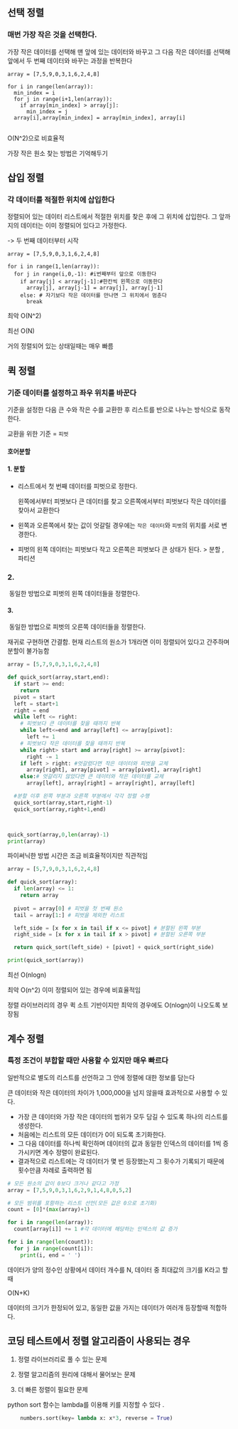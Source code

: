 ## 선택 정렬

### 매번 가장 작은 것을 선택한다.

가장 작은 데이터를 선택해 맨 앞에 있는 데이터와 바꾸고 그 다음 작은 데이터를 선택해 앞에서 두 번째 데이터와 바꾸는 과정을 반복한다

```
array = [7,5,9,0,3,1,6,2,4,8]

for i in range(len(array)):
  min_index = i
  for j in range(i+1,len(array)):
    if array[min_index] > array[j]:
      min_index = j
  array[i],array[min_index] = array[min_index], array[i]
  
```

O(N^2)으로 비효율적

가장 작은 원소 찾는 방법은 기억해두기

## 삽입 정렬

### 각 데이터를 적절한 위치에 삽입한다

정렬되어 있는 데이터 리스트에서 적절한 위치를 찾은 후에 그 위치에 삽입한다. 그 앞까지의 데이터는 이미 정렬되어 있다고 가정한다.

-> 두 번째 데이터부터 시작

```
array = [7,5,9,0,3,1,6,2,4,8]

for i in range(1,len(array)):
  for j in range(i,0,-1): #i번째부터 앞으로 이동한다
    if array[j] < array[j-1]:#한칸씩 왼쪽으로 이동한다
      array[j], array[j-1] = array[j], array[j-1] 
    else: # 자기보다 작은 데이터를 만나면 그 위치에서 멈춘다
      break
```

최악 O(N^2)

최선 O(N)

거의 정렬되어 있는 상태일때는 매우 빠름

## 퀵 정렬

### 기준 데이터를 설정하고 좌우 위치를 바꾼다

기준을 설정한 다음 큰 수와 작은 수를 교환한 후 리스트를 반으로 나누는 방식으로 동작한다.

교환을 위한 기준 = `피벗`

#### 호어분할

#### 1. 분할

- 리스트에서 첫 번째 데이터를 피벗으로 정한다.

  왼쪽에서부터 피벗보다 큰 데이터를 찾고 오른쪽에서부터 피벗보다 작은 데이터를 찾아서 교환한다

- 왼쪽과 오른쪽에서 찾는 값이 엇갈릴 경우에는 `작은 데이터`와 `피벗`의 위치를 서로 변경한다. 

- 피벗의 왼쪽 데이터는 피벗보다 작고 오른쪽은 피벗보다 큰 상태가 된다.  > 분할 , 파티션

### 2.

​	동일한 방법으로 피벗의 왼쪽 데이터들을 정렬한다. 

#### 3. 

​	동일한 방법으로 피벗의 오른쪽 데이터들을 정렬한다. 



재귀로 구현하면 간결함. 현재 리스트의 원소가 1개라면 이미 정렬되어 있다고 간주하며 분할이 불가능함

```python
array = [5,7,9,0,3,1,6,2,4,8]

def quick_sort(array,start,end):
  if start >= end:
    return
  pivot = start
  left = start+1
  right = end
  while left <= right:
    # 피벗보다 큰 데이터를 찾을 때까지 반복
    while left<=end and array[left] <= array[pivot]:
      left += 1
    # 피벗보다 작은 데이터를 찾을 때까지 반복
    while right> start and array[right] >= array[pivot]:
      right -= 1
    if left > right: #엇갈렸다면 작은 데이터와 피벗을 교체
      array[right], array[pivot] = array[pivot], array[right]
    else:# 엇갈리지 않았다면 큰 데이터와 작은 데이터를 교체 
      array[left], array[right] = array[right], array[left]

  #분할 이후 왼쪽 부분과 오른쪽 부분에서 각각 정렬 수행  
  quick_sort(array,start,right-1)
  quick_sort(array,right+1,end)



quick_sort(array,0,len(array)-1)
print(array)
```

파이써닉한 방법 시간은 조금 비효율적이지만 직관적임

```python
array = [5,7,9,0,3,1,6,2,4,8]

def quick_sort(array):
  if len(array) <= 1:
    return array
  
  pivot = array[0] # 피벗을 첫 번째 원소 
  tail = array[1:] # 피벗을 제외한 리스트

  left_side = [x for x in tail if x <= pivot] # 분할된 왼쪽 부분
  right_side = [x for x in tail if x > pivot] # 분할된 오른쪽 부분

  return quick_sort(left_side) + [pivot] + quick_sort(right_side)

print(quick_sort(array))
```



최선 O(nlogn)

최악 O(n^2) 이미 정렬되어 있는 경우에 비효율적임



정렬  라이브러리의 경우 퀵 소트 기반이지만 최악의 경우에도 O(nlogn)이 나오도록 보장됨



## 계수 정렬

### 특정 조건이 부합할 때만 사용할 수 있지만 매우 빠르다

일반적으로 별도의 리스트를 선언하고 그 안에 정렬에 대한 정보를 담는다

큰 데이터와 작은 데이터의 차이가 1,000,000을 넘지 않을때 효과적으로 사용할 수 있다. 

- 가장 큰 데이터와 가장 작은 데이터의 범위가 모두 담길 수 있도록 하나의 리스트를 생성한다.
- 처음에는 리스트의 모든 데이터가 0이 되도록 초기화한다. 
- 그 다음 데이터를 하나씩 확인하며 데이터의 값과 동일한 인덱스의 데이터를 1씩 증가시키면 계수 정렬이 완료된다.
- 결과적으로 리스트에는 각 데이터가 몇 번 등장했는지 그 횟수가 기록되기 때문에 횟수만큼 차례로 출력하면 됨

```python
# 모든 원소의 값이 0보다 크거나 같다고 가정
array = [7,5,9,0,3,1,6,2,9,1,4,8,0,5,2]

# 모든 범위를 포함하는 리스트 선언(모든 값은 0으로 초기화)
count = [0]*(max(array)+1)

for i in range(len(array)):
  count[array[i]] += 1 #각 데이터에 해당하는 인덱스의 값 증가

for i in range(len(count)):
  for j in range(count[i]):
    print(i, end = ' ')

```

데이터가 양의 정수인 상황에서 데이터 개수를 N, 데이터 중 최대값의 크기를 K라고 할때 

O(N+K)

데이터의 크기가 한정되어 있고, 동일한 값을 가지는 데이터가 여러개 등장할때 적합하다.



## 코딩 테스트에서 정렬 알고리즘이 사용되는 경우

1. 정렬 라이브러리로 풀 수 있는 문제

2. 정렬 알고리즘의 원리에 대해서 물어보는 문제

3. 더 빠른 정렬이 필요한 문제 





python sort 함수는 lambda를 이용해 키를 지정할 수 있다 .

```python
    numbers.sort(key= lambda x: x*3, reverse = True)
```

